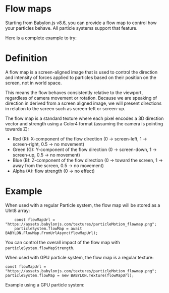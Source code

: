 # Flow maps

Starting from Babylon.js v8.6, you can provide a flow map to control how your particles behave.
All particle systems support that feature.

Here is a complete example to try:

<Playground id="#5DM02T#7" title="Flow map" description="Complete example of a particle flow map."/>

# Definition

A flow map is a screen-aligned image that is used to control the direction and intensity of forces applied to particles based on their position on the screen, not in world space. 

This means the flow behaves consistently relative to the viewport, regardless of camera movement or rotation. Because we are speaking of direction in derived from a screen aligned image, we will present directions in relation to the screen such as screen-left or screen-up.

The flow map is a standard texture where each pixel encodes a 3D direction vector and strength using a Color4 format (assuming the camera is pointing towards Z):  

* Red (R): X-component of the flow direction (0 → screen-left, 1 → screen-right, 0.5 → no movement)
* Green (G): Y-component of the flow direction (0 → screen-down, 1 → screen-up, 0.5 → no movement)
* Blue (B): Z-component of the flow direction (0 → toward the screen, 1 → away from the screen, 0.5 → no movement)
* Alpha (A): flow strength (0 → no effect)

# Example

When used with a regular Particle system, the flow map will be stored as a UInt8 array:
```
    const flowMapUrl = "https://assets.babylonjs.com/textures/particleMotion_flowmap.png";
    particleSystem.flowMap = await BABYLON.FlowMap.FromUrlAsync(flowMapUrl);
```

You can control the overall impact of the flow map with `particleSystem.flowMapStrength`.

When used with GPU particle system, the flow map is a regular texture:
```
const flowMapUrl = "https://assets.babylonjs.com/textures/particleMotion_flowmap.png";
particleSystem.flowMap = new BABYLON.Texture(flowMapUrl);
```

Example using a GPU particle system:

<Playground id="#5DM02T#12" title="Flow map" description="Complete example of a GPU particle flow map."/>

